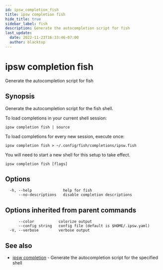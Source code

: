 ```yaml
---
id: ipsw_completion_fish
title: ipsw completion fish
hide_title: true
sidebar_label: fish
description: Generate the autocompletion script for fish
last_update:
  date: 2022-11-23T16:33:46-07:00
  author: blacktop
---
```

# ipsw completion fish

Generate the autocompletion script for fish

## Synopsis

Generate the autocompletion script for the fish shell.

To load completions in your current shell session:

	ipsw completion fish | source

To load completions for every new session, execute once:

	ipsw completion fish > ~/.config/fish/completions/ipsw.fish

You will need to start a new shell for this setup to take effect.


```
ipsw completion fish [flags]
```

## Options

```
  -h, --help              help for fish
      --no-descriptions   disable completion descriptions
```

## Options inherited from parent commands

```
      --color           colorize output
      --config string   config file (default is $HOME/.ipsw.yaml)
  -V, --verbose         verbose output
```

## See also

* [ipsw completion](/docs/cli/completion/ipsw_completion)	 - Generate the autocompletion script for the specified shell

